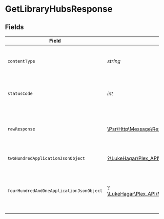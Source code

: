 # GetLibraryHubsResponse


## Fields

| Field                                                                                                                              | Type                                                                                                                               | Required                                                                                                                           | Description                                                                                                                        |
| ---------------------------------------------------------------------------------------------------------------------------------- | ---------------------------------------------------------------------------------------------------------------------------------- | ---------------------------------------------------------------------------------------------------------------------------------- | ---------------------------------------------------------------------------------------------------------------------------------- |
| `contentType`                                                                                                                      | *string*                                                                                                                           | :heavy_check_mark:                                                                                                                 | HTTP response content type for this operation                                                                                      |
| `statusCode`                                                                                                                       | *int*                                                                                                                              | :heavy_check_mark:                                                                                                                 | HTTP response status code for this operation                                                                                       |
| `rawResponse`                                                                                                                      | [\Psr\Http\Message\ResponseInterface](https://www.php-fig.org/psr/psr-7/#33-psrhttpmessageresponseinterface)                       | :heavy_check_mark:                                                                                                                 | Raw HTTP response; suitable for custom response parsing                                                                            |
| `twoHundredApplicationJsonObject`                                                                                                  | [?\LukeHagar\Plex_API\Models\Operations\GetLibraryHubsResponseBody](../../Models/Operations/GetLibraryHubsResponseBody.md)         | :heavy_minus_sign:                                                                                                                 | The hubs specific to the library                                                                                                   |
| `fourHundredAndOneApplicationJsonObject`                                                                                           | [?\LukeHagar\Plex_API\Models\Operations\GetLibraryHubsHubsResponseBody](../../Models/Operations/GetLibraryHubsHubsResponseBody.md) | :heavy_minus_sign:                                                                                                                 | Unauthorized - Returned if the X-Plex-Token is missing from the header or query.                                                   |